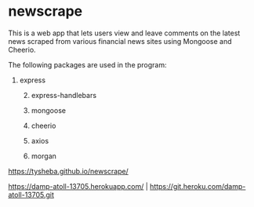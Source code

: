 # newscrape

This is a web app that lets users view and leave comments on the latest news scraped from various financial news sites using Mongoose and Cheerio. 

The following packages are used in the program:
1. express

   2. express-handlebars

   3. mongoose

   4. cheerio

   5. axios
   6. morgan


 https://tysheba.github.io/newscrape/

 https://damp-atoll-13705.herokuapp.com/ | https://git.heroku.com/damp-atoll-13705.git
